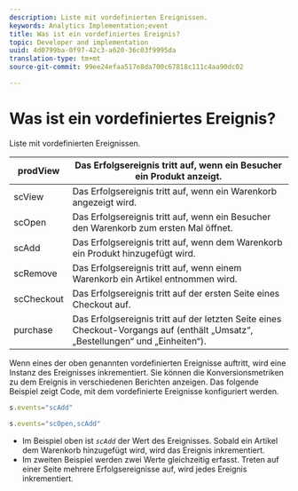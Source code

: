 ```yaml
---
description: Liste mit vordefinierten Ereignissen.
keywords: Analytics Implementation;event
title: Was ist ein vordefiniertes Ereignis?
topic: Developer and implementation
uuid: 4d0799ba-0f97-42c3-a620-36c03f9995da
translation-type: tm+mt
source-git-commit: 99ee24efaa517e8da700c67818c111c4aa90dc02

---
```



# Was ist ein vordefiniertes Ereignis?

Liste mit vordefinierten Ereignissen.

| prodView | Das Erfolgsereignis tritt auf, wenn ein Besucher ein Produkt anzeigt. |
|---|---|
| scView | Das Erfolgsereignis tritt auf, wenn ein Warenkorb angezeigt wird. |
| scOpen | Das Erfolgsereignis tritt auf, wenn ein Besucher den Warenkorb zum ersten Mal öffnet. |
| scAdd | Das Erfolgsereignis tritt auf, wenn dem Warenkorb ein Produkt hinzugefügt wird. |
| scRemove | Das Erfolgsereignis tritt auf, wenn einem Warenkorb ein Artikel entnommen wird. |
| scCheckout | Das Erfolgsereignis tritt auf der ersten Seite eines Checkout auf. |
| purchase | Das Erfolgsereignis tritt auf der letzten Seite eines Checkout-Vorgangs auf (enthält „Umsatz“, „Bestellungen“ und „Einheiten“). |

Wenn eines der oben genannten vordefinierten Ereignisse auftritt, wird eine Instanz des Ereignisses inkrementiert. Sie können die Konversionsmetriken zu dem Ereignis in verschiedenen Berichten anzeigen. Das folgende Beispiel zeigt Code, mit dem vordefinierte Ereignisse konfiguriert werden.

```js
s.events="scAdd"
```

```js
s.events="scOpen,scAdd"
```

* Im Beispiel oben ist *`scAdd`* der Wert des Ereignisses. Sobald ein Artikel dem Warenkorb hinzugefügt wird, wird das Ereignis inkrementiert.
* Im zweiten Beispiel werden zwei Werte gleichzeitig erfasst. Treten auf einer Seite mehrere Erfolgsereignisse auf, wird jedes Ereignis inkrementiert.

